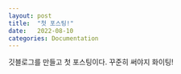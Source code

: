 ```yaml
---
layout: post
title:  "첫 포스팅!"
date:   2022-08-10
categories: Documentation
---
```


깃블로그를 만들고 첫 포스팅이다. 꾸준히 써야지 화이팅!